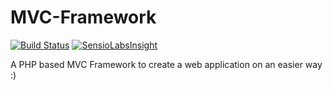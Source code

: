 # MVC-Framework
[![Build Status](https://status.continuousphp.com/git-hub/marcel-liebgott/MVC-Framework?token=29a2b047-9597-4636-8641-8e4c33636deb)](https://continuousphp.com/git-hub/marcel-liebgott/MVC-Framework)
[![SensioLabsInsight](https://insight.sensiolabs.com/projects/9a9343e7-e7ea-4044-9ce1-d96c8cf65a7a/mini.png)](https://insight.sensiolabs.com/projects/9a9343e7-e7ea-4044-9ce1-d96c8cf65a7a)

A PHP based MVC Framework to create a web application on an easier way :)
